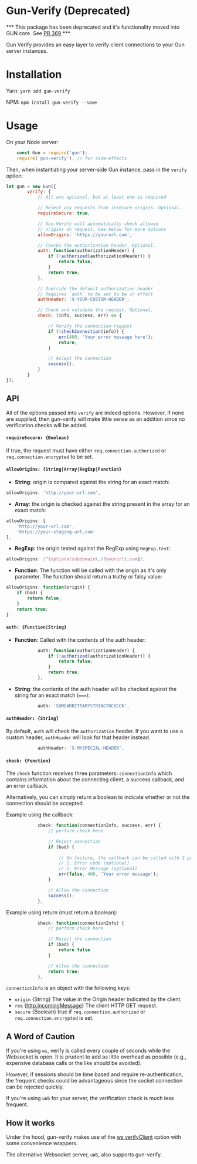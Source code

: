 # Gun-Verify (Deprecated)

*** This package has been deprecated and it's functionality moved into GUN core. See [PR 369](https://github.com/amark/gun/pull/369) ***


Gun Verify provides an easy layer to verify client connections to your Gun server instances.

# Installation

Yarn: `yarn add gun-verify`

NPM: `npm install gun-verify --save`

# Usage

On your Node server:

```javascript
    const Gun = require('gun');
    require('gun-verify'); // for side-effects
```

Then, when instantiating your server-side Gun instance, pass in the `verify` option:

```javascript
let gun = new Gun({
        verify: {
            // All are optional, but at least one is required

            // Reject any requests from insecure origins. Optional.
            requireSecure: true,

            // Gun-Verify will automatically check allowed
            // origins on request. See below for more options
            allowOrigins: 'https://yoururl.com',

            // Checks the authorization header. Optional.
            auth: function(authorizationHeader) {
                if (!authorized(authorizationHeader)) {
                    return false;
                }
                return true;
            },

            // Override the default authorization header
            // Requires `auth` to be set to be in effect
            authHeader: 'X-YOUR-CUSTOM-HEADER',

            // Check and validate the request. Optional.
            check: (info, success, err) => {

                // Verify the connection request
                if (!checkConnection(info)) {
                    err(400, 'Your error message here');
                    return;
                }

                // Accept the connection
                success();
            }
        }
});
```

## API

All of the options passed into `verify` are indeed options. However, if none are supplied, then gun-verify will make little sense as an addition since no verification checks will be added.

#### `requireSecure: {Boolean}`

If true, the request must have either `req.connection.authorized` or `req.connection.encrypted` to be set.

#### `allowOrigins: {String|Array|RegExp|Function}`

* __String__: origin is compared against the string for an exact match:

```javascript
allowOrigins: 'http://your-url.com',
```

* __Array__: the origin is checked against the string present in the array for an exact match:

```javascript
allowOrigins: [
    'http://your-url.com',
    'https://your-staging-url.com'
],
```

* __RegExp__: the origin tested against the RegExp using `RegExp.test`:

```javascript
allowOrigins: /^(optionalsubdomain\.)?yoururl\.com$/,
```

* __Function__: The function will be called with the origin as it's only parameter. The function should return a truthy or falsy value:
```javascript
allowOrigins: function(origin) {
    if (bad) {
        return false;
    }
    return true;
}
```

#### `auth: {Function|String}`

* __Function__: Called with the contents of the auth header:

```javascript
            auth: function(authorizationHeader) {
                if (!authorized(authorizationHeader)) {
                    return false;
                }
                return true;
            },
```

* __String__: the contents of the auth header will be checked against the string for an exact match (`===`):

```javascript
            auth: 'SOMEARBITRARYSTRINGTOCHECK',
```

#### `authHeader: {String}`

By default, `auth` will check the `authorization` header. If you want to use a custom header, `authHeader` will look for that header instead.

```javascript
            authHeader: 'X-MYSPECIAL-HEADER',
```

#### `check: {Function}`

The `check` function receives three parameters: `connectionInfo` which contains information about the connecting client, a success callback, and an error callback.

Alternatively, you can simply return a boolean to indicate whether or not the connection should be accepted.

Example using the callback:
```javascript
            check: function(connectionInfo, success, err) {
                // perform check here

                // Reject connection
                if (bad) {
    
                    // On failure, the callback can be called with 2 parameters:
                    // 1. Error code (optional)
                    // 2. Error Message (optional)
                    err(false, 400, 'Your error message');
                }

                // Allow the connection
                success();
            },
```

Example using return (must return a boolean):
```javascript
            check: function(connectionInfo) {
                // perform check here

                // Reject the connection
                if (bad) {
                    return false
                }

                // Allow the connection
                return true;
            },
```

`connectionInfo` is an object with the following keys: 
* `origin` {String} The value in the Origin header indicated by the client.
* `req` {[http.IncomingMessage](https://nodejs.org/api/http.html#http_class_http_incomingmessage)} The client HTTP GET request.
* `secure` {Boolean} true if `req.connection.authorized` or `req.connection.encrypted` is set.

## A Word of Caution

If you're using `ws`, verify is called every couple of seconds while the Websocket is open. It is prudent to add as little overhead as possible (e.g., expensive database calls or the like should be avoided). 

However, if sessions should be time based and require re-authentication, the frequent checks could be advantageous since the socket connection can be rejected quickly.

If you're using `uWS` for your server, the verification check is much less frequent.

## How it works

Under the hood, gun-verify makes use of the [ws verifyClient](https://github.com/websockets/ws/blob/master/doc/ws.md) option with some convenience wrappers.

The alternative Websocket server, `uWS`, also supports gun-verify.
